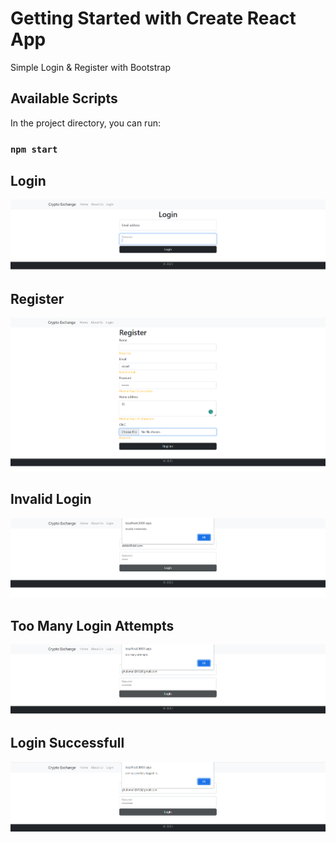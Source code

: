 # Getting Started with Create React App

Simple Login & Register with Bootstrap

## Available Scripts

In the project directory, you can run:

### `npm start`

## Login
![Login](https://github.com/ghulamali2612/crypto-exchange/blob/main/images/login.PNG?raw=true "Login")

## Register
![Register](https://github.com/ghulamali2612/crypto-exchange/blob/main/images/register.PNG?raw=true "Register")


## Invalid Login
![Invalid](https://github.com/ghulamali2612/crypto-exchange/blob/main/images/invalid-login.PNG?raw=true "Invalid")

## Too Many Login Attempts
![Too many](https://github.com/ghulamali2612/crypto-exchange/blob/main/images/login-attempts.PNG?raw=true "Too many")

## Login Successfull
![Successfull](https://github.com/ghulamali2612/crypto-exchange/blob/main/images/login-successfull.PNG?raw=true "Successfull")

